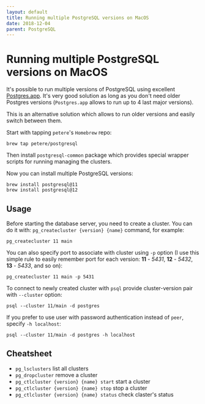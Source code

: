 ```yaml
---
layout: default
title: Running multiple PostgreSQL versions on MacOS
date: 2018-12-04
parent: PostgreSQL
---
```


# Running multiple PostgreSQL versions on MacOS

It's possible to run multiple versions of PostgreSQL using excellent [Postgres.app](https://postgresapp.com). It's very good solution as long as you don't need older Postgres versions (`Postgres.app` allows to run up to 4 last major versions).

This is an alternative solution which allows to run older versions and easily switch between them.

Start with tapping `petere`'s `Homebrew` repo:

```
brew tap petere/postgresql
```

Then install `postgresql-common` package which provides special wrapper scripts for running managing the clusters.

Now you can install multiple PostgreSQL versions:

```
brew install postgresql@11
brew install postgresql@12
```

## Usage

Before starting the database server, you need to create a cluster. You can do it with: `pg_createcluster {version} {name}` command, for example:

```
pg_createcluster 11 main
```

You can also specify port to associate with cluster using `-p` option (I use this simple rule to easily remember port for each version: **11** - *5431*, **12** - *5432*, **13** - *5433*, and so on):

```
pg_createcluster 11 main -p 5431
```

To connect to newly created cluster with `psql` provide cluster-version pair with `--cluster` option:

```
psql --cluster 11/main -d postgres
```

If you prefer to use user with password authentication instead of `peer`, specify `-h localhost`:

```
psql --cluster 11/main -d postgres -h localhost
```

## Cheatsheet

- `pg_lsclusters` list all clusters
- `pg_dropcluster` remove a cluster
- `pg_ctlcluster {version} {name} start` start a cluster
- `pg_ctlcluster {version} {name} stop` stop a cluster
- `pg_ctlcluster {version} {name} status` check claster's status
